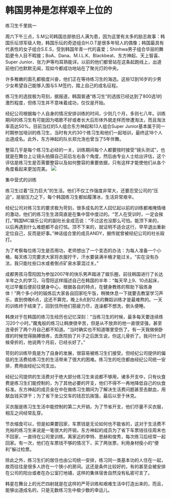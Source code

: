 # 韩国男神是怎样艰辛上位的

练习生千里挑一 

周六下午三点，S.M公司韩国总部依旧人满为患，因为这里有太多的励志故事：韩国乐坛领军级人物，韩国乐坛的奇迹组合H.O.T是很多年轻人的偶像；韩国最具有代表性的女子组合S.E.S，受到韩国年青一代的喜爱；Shinhwa男子组合华丽的舞蹈更令人目不暇接；BoA、Dana、M.I.L.K、Blackbeat、东方神起、天上智喜、Super Junior、张力尹等均耳熟能详。以前的他们都曾站在这条起跑线上，出道前他们也默默无闻，现如今都成功地站在了聚光灯的中央。 

许多稚嫩的面孔都极度兴奋，他们正在等待练习生的海选。这些12到16岁的少男少女希望自己能够入围与S.M签约，踏上自己的成名征程。 

练习生的选拔极为苛刻，据报道，韩国普通“练习生”的选拔已经达到了800选1的激烈程度，但练习生并不意味着成功，仅仅是开始。 

经纪公司根据每个人自身的情况安排训练的时间，少则几个月，多则七八年。训练期间的练习生有可能因为唱歌不好或者长大后形体外貌走样而惨遭淘汰，而且淘汰率高达50%。目前当红的5人组合东方神起和13人组合Super Junior基本属于同一时期参加培训的练习生，当时有大约30个练习生和他们一起培训，最终这18个人出道成名。此外，东方神起的队长郑允浩也曾当了5年伴舞。 

整容几乎是每个练习生必经的一关，训练期间每个人都要按时接受“镜头测试”，也就是在舞台上让镜头拍摄自己前后左右各个角度，然后由专业人士给出评估，这个评估是练习生是否需要整容以及如何整容的重要依据，只有这样才能使他们从各个角度看起来更加完美。 ![](http://www.yilinzazhi.com/images/yili/yili201408/yili20140834-1-l.jpg)

集中营式的训练 

练习生过着“压力巨大”的生活。他们不仅工作强度非常大，还要忍受公司的“压迫”，层层压力之下，每个韩国练习生都如履薄冰，生活异常艰辛。 

经纪公司对练习生的要求极为苛刻，很多成名的艺人回忆起以前的训练都难掩情绪的激动，他们的练习生生涯简直是在集中营中度过的。“艺人在受训时，一定会挨打。”韩国MC娱乐公司的副社长金成范说：“不过这也没那么可怕。能顶下来的，以后再遇到什么难题都不会打怵。顶不下来的，就证明不适合这行，早早退出重新定位自己，反而是好事。”神话组合里的成员ANDY，据传就曾被经纪公司的社长殴打。 

为了考察每位练习生是否用功，老师想出了一个变态的办法：为每人准备一个小桶，每天练习完要求大家将衣服拧干，汗水要装满半桶才能过关。“实在没有办法，我只能吐些口水或者倒点矿泉水蒙混过关。” 

成都男孩马雪阳因为参加2007年的快乐男声踏进了娱乐圈，前往韩国进行了长达半年之久的学习，马雪阳这样描述自己在韩国的半年：“每天早上9、10点起床，吃过早餐后便前往健身中心，根据各自的特点，在健身教练的帮助下锻炼身体！”两个多小时的锻炼后大家各自回家吃午饭，稍微休息一下就要去教室学习声乐，直到傍晚6点，这还不算完，晚上8点到12点的舞蹈训练才是最难熬的。一天的训练终于结束了，回到住所他们筋疲力尽，连澡都不想洗，倒头便睡。 

韩庚对于在韩国的练习生经历也记忆深刻：“当练习生的时候，最多每天要连续练习20个小时。”魔鬼般的练习让韩庚很辛苦，但是从不放弃的他一直很坚强，甚至连骨折了两个月自己都不知道。“当时确实也不知道哪里受伤了。有一天我做俯卧撑的时候觉得胳膊很疼，去医院拍了片子之后医生说，你这儿骨折了。我问什么时候骨折的，他说两个月前，已经长好了。” 

苛刻的训练毕竟是为了自身的发展，很容易被练习生们接受。但经纪公司提供的偏低的生活费给练习生的生活带来了很大的困难。练习生的吃住都由经纪公司统一安排，费用由经纪公司支出。 

经纪公司提供的生活费对于绝大部分练习生来说都不够用，诸多开支中，只有伙食费是练习生们能控制的，为了其他必要的开支，他们不得不一再地降低自己的伙食标准。东方神起的成员金在中在做练习生期间为了解决生活费问题甚至去献血，用献血钱买饼干；为了省下坐公交车的钱忍饥挨饿，最后以至于休克。 

买衣服是练习生生活中能控制的第二大开销，为了节省开支，他们尽量不买衣服，相互之间经常乱穿。 

节衣缩食可以，但是如果要回家，车票钱是无论如何也不能省的，这对于生活费不充裕的练习生来说是一笔很大的开销，东方神起的成员为了省下车票钱往往周末也不回家，一直待在公司里训练。离家近的李特、恩赫和俊秀，每次练习后经常一起回家。有一次，他们在车票钱不够的情况下，买了两张票，利用身材瘦小的“便利”躲过检票。 

除此之外，练习生们的居住也由公司统一安排，练习同一类基本功的人住在一起，故而往往是很多人挤在一个狭小的房间。这还是条件比较好的，有的甚至会被安排在公司的阳台或者在办公室打地铺，这样的集体宿舍自然没有私密可言了。 

韩星在舞台上的光芒四射就是在这样的严苛训练和艰难生活中打造出来的，而且，能够出道成名的，只是无数练习生中极少数的幸运儿。